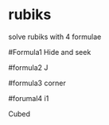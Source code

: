 # rubiks
solve rubiks with 4 formulae

#Formula1
Hide and seek

#formula2
J

#formula3
corner

#forumal4
i1

Cubed
